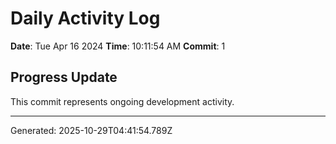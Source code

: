 # Daily Activity Log

**Date**: Tue Apr 16 2024
**Time**: 10:11:54 AM
**Commit**: 1

## Progress Update

This commit represents ongoing development activity.

---
Generated: 2025-10-29T04:41:54.789Z
